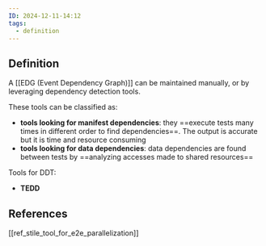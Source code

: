```yaml
---
ID: 2024-12-11-14:12
tags:
  - definition
---
```

## Definition

A [[EDG (Event Dependency Graph)]] can be maintained manually, or by leveraging dependency detection tools.

These tools can be classified as:
- **tools looking for manifest dependencies**: they ==execute tests many times in different order to find dependencies==. The output is accurate but it is time and resource consuming
- **tools looking for data dependencies**: data dependencies are found between tests by ==analyzing accesses made to shared resources==

Tools for DDT:
- **TEDD**

## References
[[ref_stile_tool_for_e2e_parallelization]]